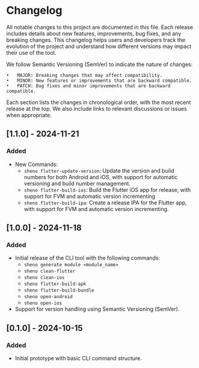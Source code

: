# Changelog

All notable changes to this project are documented in this file. Each release includes details about new features, improvements, bug fixes, and any breaking changes. This changelog helps users and developers track the evolution of the project and understand how different versions may impact their use of the tool.

We follow Semantic Versioning (SemVer) to indicate the nature of changes:

	•	MAJOR: Breaking changes that may affect compatibility.
	•	MINOR: New features or improvements that are backward compatible.
	•	PATCH: Bug fixes and minor improvements that are backward compatible.

Each section lists the changes in chronological order, with the most recent release at the top. We also include links to relevant discussions or issues when appropriate.

## [1.1.0] - 2024-11-21
### Added
- New Commands:
  - `sheno flutter-update-version`: Update the version and build numbers for both Android and iOS, with support for automatic versioning and build number management.
  - `sheno flutter-build-ios`: Build the Flutter iOS app for release, with support for FVM and automatic version incrementing
  - `sheno flutter-build-ipa`: Create a release IPA for the Flutter app, with support for FVM and automatic version incrementing.

## [1.0.0] - 2024-11-18
### Added
- Initial release of the CLI tool with the following commands:
  - `sheno generate module <module_name>`
  - `sheno clean-flutter`
  - `sheno clean-ios`
  - `sheno flutter-build-apk`
  - `sheno flutter-build-bundle`
  - `sheno open-android`
  - `sheno open-ios`
- Support for version handling using Semantic Versioning (SemVer).

## [0.1.0] - 2024-10-15
### Added
- Initial prototype with basic CLI command structure.